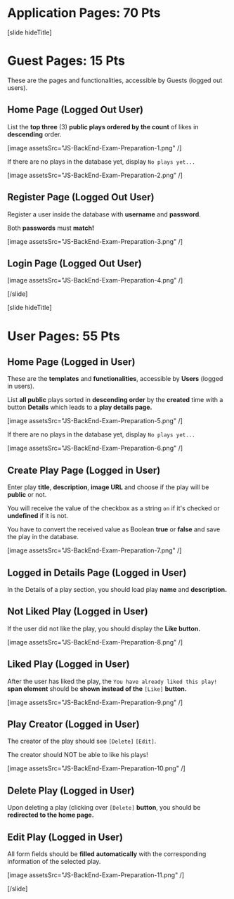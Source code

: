 # Application Pages: 70 Pts

[slide hideTitle]
# Guest Pages: 15 Pts

These are the pages and functionalities, accessible by Guests (logged out users).

## Home Page (Logged Out User)

List the **top three** (3) **public plays ordered by the count** of likes in **descending** order.

[image assetsSrc="JS-BackEnd-Exam-Preparation-1.png" /]

If there are no plays in the database yet, display `No plays yet...`

[image assetsSrc="JS-BackEnd-Exam-Preparation-2.png" /]

## Register Page (Logged Out User)

Register a user inside the database with **username** and **password**. 

Both **passwords** must **match!**

[image assetsSrc="JS-BackEnd-Exam-Preparation-3.png" /]


## Login Page (Logged Out User)

[image assetsSrc="JS-BackEnd-Exam-Preparation-4.png" /]

[/slide]


[slide hideTitle]
# User Pages: 55 Pts

## Home Page (Logged in User)

These are the **templates** and **functionalities**, accessible by **Users** (logged in users).

List **all public** plays sorted in **descending order** by the **created** time with a button **Details** which leads to a **play details page.**

[image assetsSrc="JS-BackEnd-Exam-Preparation-5.png" /]

If there are no plays in the database yet, display `No plays yet...`

[image assetsSrc="JS-BackEnd-Exam-Preparation-6.png" /]

## Create Play Page (Logged in User)

Enter play **title**, **description**, **image URL** and choose if the play will be **public** or not. 

You will receive the value of the checkbox as a string `on` if it's checked or **undefined** if it is not. 

You have to convert the received value as Boolean **true** or **false** and save the play in the database.

[image assetsSrc="JS-BackEnd-Exam-Preparation-7.png" /]

## Logged in Details Page (Logged in User)

In the Details of a play section, you should load play **name** and **description.**

## Not Liked Play (Logged in User)

If the user did not like the play, you should display the **Like button.** 

[image assetsSrc="JS-BackEnd-Exam-Preparation-8.png" /]

## Liked Play (Logged in User)

After the user has liked the play, the `You have already liked this play!` **span element** should be **shown instead of the** `[Like]` **button.**

[image assetsSrc="JS-BackEnd-Exam-Preparation-9.png" /]

## Play Creator (Logged in User)

The creator of the play should see `[Delete]` `[Edit]`. 

The creator should NOT be able to like his plays!

[image assetsSrc="JS-BackEnd-Exam-Preparation-10.png" /]

## Delete Play (Logged in User)

Upon deleting a play (clicking over `[Delete]` **button**, you should be **redirected to the home page.**

## Edit Play (Logged in User)

All form fields should be **filled** **automatically** with the corresponding information of the selected play.

[image assetsSrc="JS-BackEnd-Exam-Preparation-11.png" /]

[/slide]